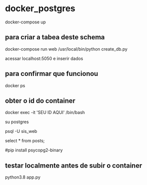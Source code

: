 # docker_postgres
 docker-compose up

## para criar a tabea deste schema
 docker-compose run web /usr/local/bin/python create_db.py

acessar localhost:5050 e inserir dados

## para confirmar que funcionou
docker ps

## obter o id do container
docker exec -it 'SEU ID AQUI' /bin/bash

su postgres

psql -U sis_web

select * from posts;

#pip install psycopg2-binary

## testar localmente antes de subir o container

python3.8 app.py


